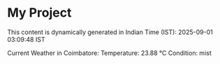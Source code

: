# My Project

This content is dynamically generated in Indian Time (IST): 2025-09-01 03:09:48 IST


Current Weather in Coimbatore:
Temperature: 23.88 °C
Condition: mist
